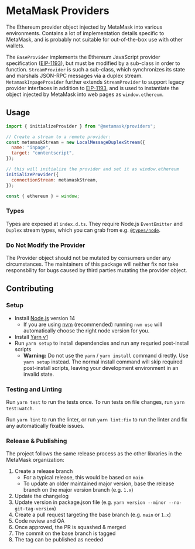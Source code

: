 # MetaMask Providers

The Ethereum provider object injected by MetaMask into various environments.
Contains a lot of implementation details specific to MetaMask, and is probably
not suitable for out-of-the-box use with other wallets.

The `BaseProvider` implements the Ethereum JavaScript provider specification ([EIP-1193]), but must be modified by a sub-class in order to function.
`StreamProvider` is such a sub-class, which synchronizes its state and marshals JSON-RPC messages via a duplex stream.
`MetamaskInpageProvider` further extends `StreamProvider` to support legacy provider interfaces in addition to [EIP-1193], and is used to instantiate the object injected by MetaMask into web pages as `window.ethereum`.

## Usage

```javascript
import { initializeProvider } from "@metamask/providers";

// Create a stream to a remote provider:
const metamaskStream = new LocalMessageDuplexStream({
  name: "inpage",
  target: "contentscript",
});

// this will initialize the provider and set it as window.ethereum
initializeProvider({
  connectionStream: metamaskStream,
});

const { ethereum } = window;
```

### Types

Types are exposed at `index.d.ts`.
They require Node.js `EventEmitter` and `Duplex` stream types, which you can grab from e.g. [`@types/node`](https://npmjs.com/package/@types/node).

### Do Not Modify the Provider

The Provider object should not be mutated by consumers under any circumstances.
The maintainers of this package will neither fix nor take responsbility for bugs caused by third parties mutating the provider object.

## Contributing

### Setup

- Install [Node.js](https://nodejs.org) version 14
  - If you are using [nvm](https://github.com/creationix/nvm#installation) (recommended) running `nvm use` will automatically choose the right node version for you.
- Install [Yarn v1](https://yarnpkg.com/en/docs/install)
- Run `yarn setup` to install dependencies and run any requried post-install scripts
  - **Warning:** Do not use the `yarn` / `yarn install` command directly. Use `yarn setup` instead. The normal install command will skip required post-install scripts, leaving your development environment in an invalid state.

### Testing and Linting

Run `yarn test` to run the tests once. To run tests on file changes, run `yarn test:watch`.

Run `yarn lint` to run the linter, or run `yarn lint:fix` to run the linter and fix any automatically fixable issues.

### Release & Publishing

The project follows the same release process as the other libraries in the MetaMask organization:

1. Create a release branch
   - For a typical release, this would be based on `main`
   - To update an older maintained major version, base the release branch on the major version branch (e.g. `1.x`)
2. Update the changelog
3. Update version in package.json file (e.g. `yarn version --minor --no-git-tag-version`)
4. Create a pull request targeting the base branch (e.g. `main` or `1.x`)
5. Code review and QA
6. Once approved, the PR is squashed & merged
7. The commit on the base branch is tagged
8. The tag can be published as needed

[eip-1193]: https://eips.ethereum.org/EIPS/eip-1193
